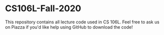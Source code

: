 # CS106L-Fall-2020

This repository contains all lecture code used in CS 106L. Feel free to ask us on Piazza if you'd like help using GitHub to download the code!
